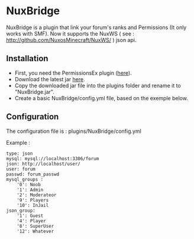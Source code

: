 NuxBridge
===========

NuxBridge is a plugin that link your forum's ranks and Permissions (It only works with SMF).
Now it supports the NuxWS ( see : http://github.com/NuxosMinecraft/NuxWS/ ) json api.

Installation
------------

* First, you need the PermissionsEx plugin ([here](http://dev.bukkit.org/server-mods/permissionsex/)).
* Download the latest jar [here](https://github.com/NuxosMinecraft/NuxBridge/downloads).
* Copy the downloaded jar file into the plugins folder and rename it to "NuxBridge.jar".
* Create a basic NuxBridge/config.yml file, based on the exemple below.

Configuration
-------------

The configuration file is : plugins/NuxBridge/config.yml

Example :

    type: json
    mysql: mysql://localhost:3306/forum
    json: http://localhost/user/
    user: forum
    passwd: forum_passwd
    mysql_groups :
        '0': Noob
        '1': Admin
        '2': Moderateor
        '9': Players
        '10': InJail
    json_group:
        '1': Guest
        '4': Player
        '8': SuperUser
        '12': Whatever